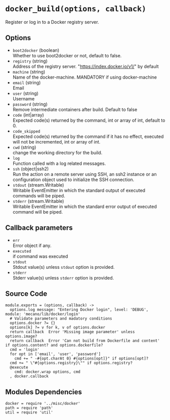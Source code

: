 
# `docker_build(options, callback)`

Register or log in to a Docker registry server.

## Options

*   `boot2docker` (boolean)   
    Whether to use boot2docker or not, default to false.   
*   `registry` (string)   
    Address of the registry server. "https://index.docker.io/v1/" by default   
*   `machine` (string)   
    Name of the docker-machine. MANDATORY if using docker-machine   
*   `email` (string)   
    Email   
*   `user` (string)   
    Username   
*   `password` (string)   
    Remove intermediate containers after build. Default to false   
*   `code`   (int|array)   
    Expected code(s) returned by the command, int or array of int, default to 0.   
*   `code_skipped`   
    Expected code(s) returned by the command if it has no effect, executed will
    not be incremented, int or array of int.   
*   `cwd` (string)   
    change the working directory for the build.   
*   `log`   
    Function called with a log related messages.   
*   `ssh` (object|ssh2)   
    Run the action on a remote server using SSH, an ssh2 instance or an
    configuration object used to initialize the SSH connection.   
*   `stdout` (stream.Writable)   
    Writable EventEmitter in which the standard output of executed commands will
    be piped.   
*   `stderr` (stream.Writable)   
    Writable EventEmitter in which the standard error output of executed command
    will be piped.   

## Callback parameters

*   `err`   
    Error object if any.   
*   `executed`   
    if command was executed   
*   `stdout`   
    Stdout value(s) unless `stdout` option is provided.   
*   `stderr`   
    Stderr value(s) unless `stderr` option is provided.   

## Source Code

    module.exports = (options, callback) ->
      options.log message: "Entering Docker login", level: 'DEBUG', module: 'mecano/lib/docker/login'
      # Validate parameters and madatory conditions
      options.docker ?= {}
      options[k] ?= v for k, v of options.docker
      return callback  Error 'Missing image parameter' unless options.image?
      return callback  Error 'Can not build from Dockerfile and content' if options.content? and options.dockerfile?
      cmd = 'login'
      for opt in ['email', 'user', 'password']
        cmd += " -#{opt.charAt 0} #{options[opt]}" if options[opt]?
      cmd += " \"#{options.registry}\"" if options.registry?
      @execute
        cmd: docker.wrap options, cmd
      , docker.callback

## Modules Dependencies

    docker = require '../misc/docker'
    path = require 'path'
    util = require 'util'

